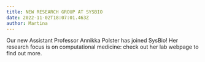 ```yaml
---
title: NEW RESEARCH GROUP AT SYSBIO
date: 2022-11-02T18:07:01.463Z
author: Martina
---
```

Our new Assistant Professor Annikka Polster has joined SysBio! Her research focus is on computational medicine: check out her lab webpage to find out more.
